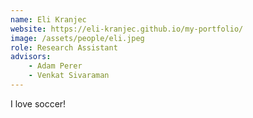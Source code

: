 ```yaml
---
name: Eli Kranjec
website: https://eli-kranjec.github.io/my-portfolio/
image: /assets/people/eli.jpeg
role: Research Assistant
advisors:
    - Adam Perer
    - Venkat Sivaraman
---
```


I love soccer!
